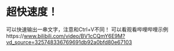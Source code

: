# 超快速度！
可以快速输出一串文字，注意和Ctrl+V不同！
可以看观看哔哩哔哩示例https://www.bilibili.com/video/BV1cCQmY6E9M?vd_source=325748336769691db92a0bfd80e67103
